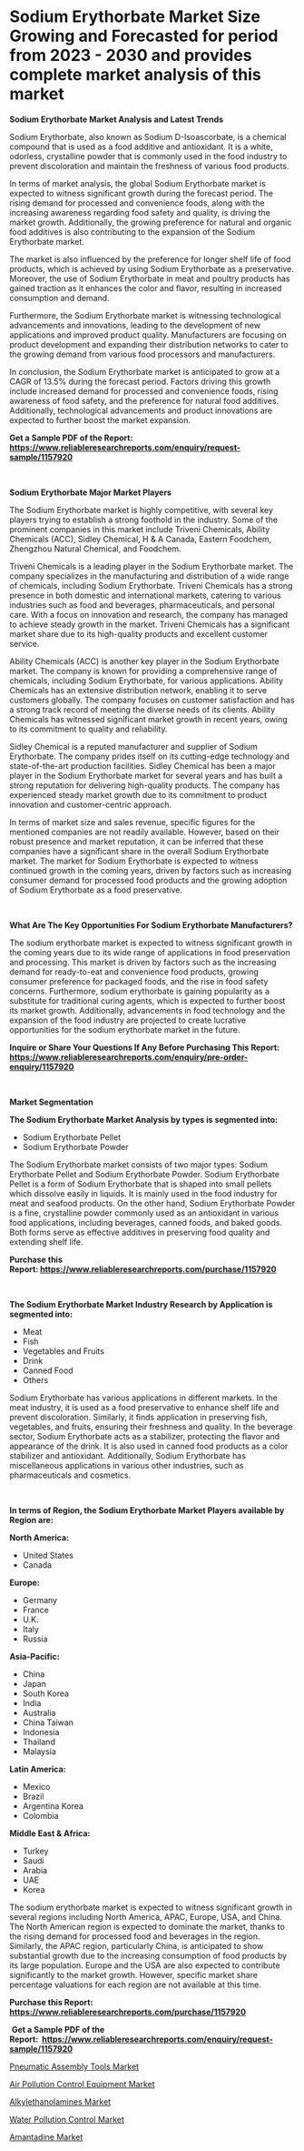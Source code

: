 <p><h1>Sodium Erythorbate Market Size Growing and Forecasted for period from 2023 - 2030 and provides complete market analysis of this market</h1></p><p><strong>Sodium Erythorbate Market Analysis and Latest Trends</strong></p>
<p><p>Sodium Erythorbate, also known as Sodium D-Isoascorbate, is a chemical compound that is used as a food additive and antioxidant. It is a white, odorless, crystalline powder that is commonly used in the food industry to prevent discoloration and maintain the freshness of various food products.</p><p>In terms of market analysis, the global Sodium Erythorbate market is expected to witness significant growth during the forecast period. The rising demand for processed and convenience foods, along with the increasing awareness regarding food safety and quality, is driving the market growth. Additionally, the growing preference for natural and organic food additives is also contributing to the expansion of the Sodium Erythorbate market.</p><p>The market is also influenced by the preference for longer shelf life of food products, which is achieved by using Sodium Erythorbate as a preservative. Moreover, the use of Sodium Erythorbate in meat and poultry products has gained traction as it enhances the color and flavor, resulting in increased consumption and demand.</p><p>Furthermore, the Sodium Erythorbate market is witnessing technological advancements and innovations, leading to the development of new applications and improved product quality. Manufacturers are focusing on product development and expanding their distribution networks to cater to the growing demand from various food processors and manufacturers.</p><p>In conclusion, the Sodium Erythorbate market is anticipated to grow at a CAGR of 13.5% during the forecast period. Factors driving this growth include increased demand for processed and convenience foods, rising awareness of food safety, and the preference for natural food additives. Additionally, technological advancements and product innovations are expected to further boost the market expansion.</p></p>
<p><strong>Get a Sample PDF of the Report:&nbsp; <a href="https://www.reliableresearchreports.com/enquiry/request-sample/1157920">https://www.reliableresearchreports.com/enquiry/request-sample/1157920</a></strong></p>
<p>&nbsp;</p>
<p><strong>Sodium Erythorbate Major Market Players</strong></p>
<p><p>The Sodium Erythorbate market is highly competitive, with several key players trying to establish a strong foothold in the industry. Some of the prominent companies in this market include Triveni Chemicals, Ability Chemicals (ACC), Sidley Chemical, H & A Canada, Eastern Foodchem, Zhengzhou Natural Chemical, and Foodchem.</p><p>Triveni Chemicals is a leading player in the Sodium Erythorbate market. The company specializes in the manufacturing and distribution of a wide range of chemicals, including Sodium Erythorbate. Triveni Chemicals has a strong presence in both domestic and international markets, catering to various industries such as food and beverages, pharmaceuticals, and personal care. With a focus on innovation and research, the company has managed to achieve steady growth in the market. Triveni Chemicals has a significant market share due to its high-quality products and excellent customer service.</p><p>Ability Chemicals (ACC) is another key player in the Sodium Erythorbate market. The company is known for providing a comprehensive range of chemicals, including Sodium Erythorbate, for various applications. Ability Chemicals has an extensive distribution network, enabling it to serve customers globally. The company focuses on customer satisfaction and has a strong track record of meeting the diverse needs of its clients. Ability Chemicals has witnessed significant market growth in recent years, owing to its commitment to quality and reliability.</p><p>Sidley Chemical is a reputed manufacturer and supplier of Sodium Erythorbate. The company prides itself on its cutting-edge technology and state-of-the-art production facilities. Sidley Chemical has been a major player in the Sodium Erythorbate market for several years and has built a strong reputation for delivering high-quality products. The company has experienced steady market growth due to its commitment to product innovation and customer-centric approach.</p><p>In terms of market size and sales revenue, specific figures for the mentioned companies are not readily available. However, based on their robust presence and market reputation, it can be inferred that these companies have a significant share in the overall Sodium Erythorbate market. The market for Sodium Erythorbate is expected to witness continued growth in the coming years, driven by factors such as increasing consumer demand for processed food products and the growing adoption of Sodium Erythorbate as a food preservative.</p></p>
<p>&nbsp;</p>
<p><strong>What Are The Key Opportunities For Sodium Erythorbate Manufacturers?</strong></p>
<p><p>The sodium erythorbate market is expected to witness significant growth in the coming years due to its wide range of applications in food preservation and processing. This market is driven by factors such as the increasing demand for ready-to-eat and convenience food products, growing consumer preference for packaged foods, and the rise in food safety concerns. Furthermore, sodium erythorbate is gaining popularity as a substitute for traditional curing agents, which is expected to further boost its market growth. Additionally, advancements in food technology and the expansion of the food industry are projected to create lucrative opportunities for the sodium erythorbate market in the future.</p></p>
<p><strong>Inquire or Share Your Questions If Any Before Purchasing This Report: <a href="https://www.reliableresearchreports.com/enquiry/pre-order-enquiry/1157920">https://www.reliableresearchreports.com/enquiry/pre-order-enquiry/1157920</a></strong></p>
<p>&nbsp;</p>
<p><strong>Market Segmentation</strong></p>
<p><strong>The Sodium Erythorbate Market Analysis by types is segmented into:</strong></p>
<p><ul><li>Sodium Erythorbate Pellet</li><li>Sodium Erythorbate Powder</li></ul></p>
<p><p>The Sodium Erythorbate market consists of two major types: Sodium Erythorbate Pellet and Sodium Erythorbate Powder. Sodium Erythorbate Pellet is a form of Sodium Erythorbate that is shaped into small pellets which dissolve easily in liquids. It is mainly used in the food industry for meat and seafood products. On the other hand, Sodium Erythorbate Powder is a fine, crystalline powder commonly used as an antioxidant in various food applications, including beverages, canned foods, and baked goods. Both forms serve as effective additives in preserving food quality and extending shelf life.</p></p>
<p><strong>Purchase this Report:&nbsp;<a href="https://www.reliableresearchreports.com/purchase/1157920">https://www.reliableresearchreports.com/purchase/1157920</a></strong></p>
<p>&nbsp;</p>
<p><strong>The Sodium Erythorbate Market Industry Research by Application is segmented into:</strong></p>
<p><ul><li>Meat</li><li>Fish</li><li>Vegetables and Fruits</li><li>Drink</li><li>Canned Food</li><li>Others</li></ul></p>
<p><p>Sodium Erythorbate has various applications in different markets. In the meat industry, it is used as a food preservative to enhance shelf life and prevent discoloration. Similarly, it finds application in preserving fish, vegetables, and fruits, ensuring their freshness and quality. In the beverage sector, Sodium Erythorbate acts as a stabilizer, protecting the flavor and appearance of the drink. It is also used in canned food products as a color stabilizer and antioxidant. Additionally, Sodium Erythorbate has miscellaneous applications in various other industries, such as pharmaceuticals and cosmetics.</p></p>
<p>&nbsp;</p>
<p><strong>In terms of Region, the Sodium Erythorbate Market Players available by Region are:</strong></p>
<p>
    <p> <strong> North America: </strong>
        <ul>
            <li>United States</li>
            <li>Canada</li>
        </ul>
        </p> 
    <p> <strong> Europe: </strong>
        <ul>
            <li>Germany</li>
            <li>France</li>
            <li>U.K.</li>
            <li>Italy</li>
            <li>Russia</li>
        </ul>
        </p> 
    <p> <strong> Asia-Pacific: </strong>
        <ul>
            <li>China</li>
            <li>Japan</li>
            <li>South Korea</li>
            <li>India</li>
            <li>Australia</li>
            <li>China Taiwan</li>
            <li>Indonesia</li>
            <li>Thailand</li>
            <li>Malaysia</li>
        </ul>
        </p> 
    <p> <strong> Latin America: </strong>
        <ul>
            <li>Mexico</li>
            <li>Brazil</li>
            <li>Argentina Korea</li>
            <li>Colombia</li>
        </ul>
        </p> 
    <p> <strong> Middle East & Africa: </strong>
        <ul>
            <li>Turkey</li>
            <li>Saudi</li>
            <li>Arabia</li>
            <li>UAE</li>
            <li>Korea</li>
        </ul>
    </p>
    </p>
<p><p>The sodium erythorbate market is expected to witness significant growth in several regions including North America, APAC, Europe, USA, and China. The North American region is expected to dominate the market, thanks to the rising demand for processed food and beverages in the region. Similarly, the APAC region, particularly China, is anticipated to show substantial growth due to the increasing consumption of food products by its large population. Europe and the USA are also expected to contribute significantly to the market growth. However, specific market share percentage valuations for each region are not available at this time.</p></p>
<p><strong>Purchase this Report: <a href="https://www.reliableresearchreports.com/purchase/1157920">https://www.reliableresearchreports.com/purchase/1157920</a></strong></p>
<p>&nbsp;<strong>Get a Sample PDF of the Report:&nbsp;&nbsp;<a href="https://www.reliableresearchreports.com/enquiry/request-sample/1157920">https://www.reliableresearchreports.com/enquiry/request-sample/1157920</a></strong></p>
<p><strong></strong></p>
<p><p><a href="https://medium.com/@rombilly2345/pneumatic-assembly-tools-market-the-key-to-successful-business-strategy-forecast-till-2030-e94d7718bfaa">Pneumatic Assembly Tools Market</a></p><p><a href="https://medium.com/@jacks0866979/air-pollution-control-equipment-market-share-evolution-and-market-growth-trends-2023-2030-97bcc6bd4326">Air Pollution Control Equipment Market</a></p><p><a href="https://github.com/dziulagalemab/Market-Research-Report-List-1/blob/main/alkylethanolamines-market.md">Alkylethanolamines Market</a></p><p><a href="https://medium.com/@nilltanay7548659/water-pollution-control-market-the-key-to-successful-business-strategy-forecast-till-2030-1a148694bc68">Water Pollution Control Market</a></p><p><a href="https://github.com/abbypearson7765/Market-Research-Report-List-1/blob/main/amantadine-market.md">Amantadine Market</a></p></p>
